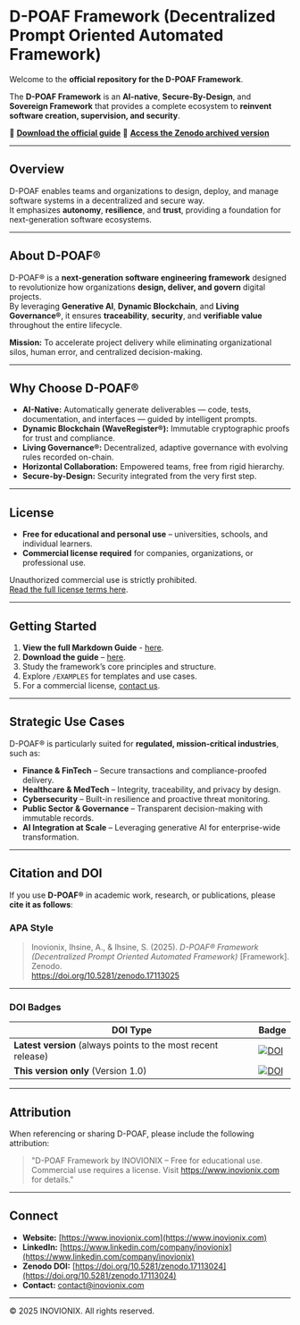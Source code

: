 # D-POAF Framework (Decentralized Prompt Oriented Automated Framework)

Welcome to the **official repository for the D-POAF Framework**.

The **D-POAF Framework** is an **AI-native**, **Secure-By-Design**, and **Sovereign Framework** that provides a complete ecosystem to **reinvent software creation, supervision, and security**.

📖 **[Download the official guide](GUIDE/guide.pdf)**
📂 **[Access the Zenodo archived version](https://doi.org/10.5281/zenodo.17113025)**

---

## Overview
D-POAF enables teams and organizations to design, deploy, and manage software systems in a decentralized and secure way.  
It emphasizes **autonomy**, **resilience**, and **trust**, providing a foundation for next-generation software ecosystems.

---

## About D-POAF®

D-POAF® is a **next-generation software engineering framework** designed to revolutionize how organizations **design, deliver, and govern** digital projects.  
By leveraging **Generative AI**, **Dynamic Blockchain**, and **Living Governance®**, it ensures **traceability**, **security**, and **verifiable value** throughout the entire lifecycle.

**Mission:** To accelerate project delivery while eliminating organizational silos, human error, and centralized decision-making.

---

## Why Choose D-POAF®

- **AI-Native:** Automatically generate deliverables — code, tests, documentation, and interfaces — guided by intelligent prompts.  
- **Dynamic Blockchain (WaveRegister®):** Immutable cryptographic proofs for trust and compliance.  
- **Living Governance®:** Decentralized, adaptive governance with evolving rules recorded on-chain.  
- **Horizontal Collaboration:** Empowered teams, free from rigid hierarchy.  
- **Secure-by-Design:** Security integrated from the very first step.

---

## License
- **Free for educational and personal use** – universities, schools, and individual learners.  
- **Commercial license required** for companies, organizations, or professional use.

Unauthorized commercial use is strictly prohibited.  
[Read the full license terms here](LICENCE.md).

---

## Getting Started
1. **View the full Markdown Guide** - [here](GUIDE/GUIDE.md).
2. **Download the guide** – [here](GUIDE/guide.pdf).   
3. Study the framework’s core principles and structure.  
4. Explore `/EXAMPLES` for templates and use cases.  
5. For a commercial license, [contact us](mailto:contact@inovionix.com).

---

## Strategic Use Cases

D-POAF® is particularly suited for **regulated, mission-critical industries**, such as:

- **Finance & FinTech** – Secure transactions and compliance-proofed delivery.  
- **Healthcare & MedTech** – Integrity, traceability, and privacy by design.  
- **Cybersecurity** – Built-in resilience and proactive threat monitoring.  
- **Public Sector & Governance** – Transparent decision-making with immutable records.  
- **AI Integration at Scale** – Leveraging generative AI for enterprise-wide transformation.

---

## Citation and DOI

If you use **D-POAF®** in academic work, research, or publications, please **cite it as follows**:

### **APA Style**
> Inovionix, Ihsine, A., & Ihsine, S. (2025). *D-POAF® Framework (Decentralized Prompt Oriented Automated Framework)* [Framework]. Zenodo.  
> https://doi.org/10.5281/zenodo.17113025

---

### **DOI Badges**

| DOI Type | Badge |
|----------|-------|
| **Latest version** (always points to the most recent release) | [![DOI](https://zenodo.org/badge/DOI/10.5281/zenodo.17113024.svg)](https://doi.org/10.5281/zenodo.17113024) |
| **This version only** (Version 1.0) | [![DOI](https://zenodo.org/badge/DOI/10.5281/zenodo.17113025.svg)](https://doi.org/10.5281/zenodo.17113025) |

---

## Attribution
When referencing or sharing D-POAF, please include the following attribution:

> "D-POAF Framework by INOVIONIX – Free for educational use.  
> Commercial use requires a license. Visit https://www.inovionix.com for details."

---

## Connect
- **Website:** [https://www.inovionix.com](https://www.inovionix.com)  
- **LinkedIn:** [https://www.linkedin.com/company/inovionix](https://www.linkedin.com/company/inovionix)  
- **Zenodo DOI:** [https://doi.org/10.5281/zenodo.17113024](https://doi.org/10.5281/zenodo.17113024) 
- **Contact:** [contact@inovionix.com](mailto:contact@inovionix.com)

---

© 2025 INOVIONIX. All rights reserved.
